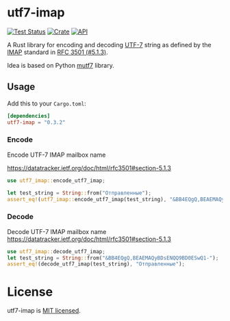 # utf7-imap

[![Test Status](https://github.com/iam-medvedev/rust-utf7-imap/workflows/test/badge.svg?event=push)](https://github.com/iam-medvedev/rust-utf7-imap/actions)
[![Crate](https://img.shields.io/crates/v/utf7-imap.svg?color=green)](https://crates.io/crates/utf7-imap)
[![API](https://docs.rs/utf7-imap/badge.svg)](https://docs.rs/utf7-imap)

A Rust library for encoding and decoding [UTF-7](https://datatracker.ietf.org/doc/html/rfc2152) string as defined by the [IMAP](https://datatracker.ietf.org/doc/html/rfc3501) standard in [RFC 3501 (#5.1.3)](https://datatracker.ietf.org/doc/html/rfc3501#section-5.1.3).

Idea is based on Python [mutf7](https://github.com/cheshire-mouse/mutf7) library.

## Usage

Add this to your `Cargo.toml`:

```toml
[dependencies]
utf7-imap = "0.3.2"
```

### Encode

Encode UTF-7 IMAP mailbox name

<https://datatracker.ietf.org/doc/html/rfc3501#section-5.1.3>

```rust
use utf7_imap::encode_utf7_imap;

let test_string = String::from("Отправленные");
assert_eq!(utf7_imap::encode_utf7_imap(test_string), "&BB4EQgQ,BEAEMAQyBDsENQQ9BD0ESwQ1-");
```

### Decode

Decode UTF-7 IMAP mailbox name
<https://datatracker.ietf.org/doc/html/rfc3501#section-5.1.3>

```rust
use utf7_imap::decode_utf7_imap;
let test_string = String::from("&BB4EQgQ,BEAEMAQyBDsENQQ9BD0ESwQ1-");
assert_eq!(decode_utf7_imap(test_string), "Отправленные");
```

# License

utf7-imap is [MIT licensed](LICENSE).
